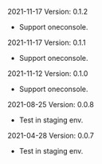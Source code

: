 2021-11-17 Version: 0.1.2
- Support oneconsole.

2021-11-17 Version: 0.1.1
- Support oneconsole.

2021-11-12 Version: 0.1.0
- Support oneconsole.

2021-08-25 Version: 0.0.8
- Test in staging env.

2021-04-28 Version: 0.0.7
- Test in staging env.

